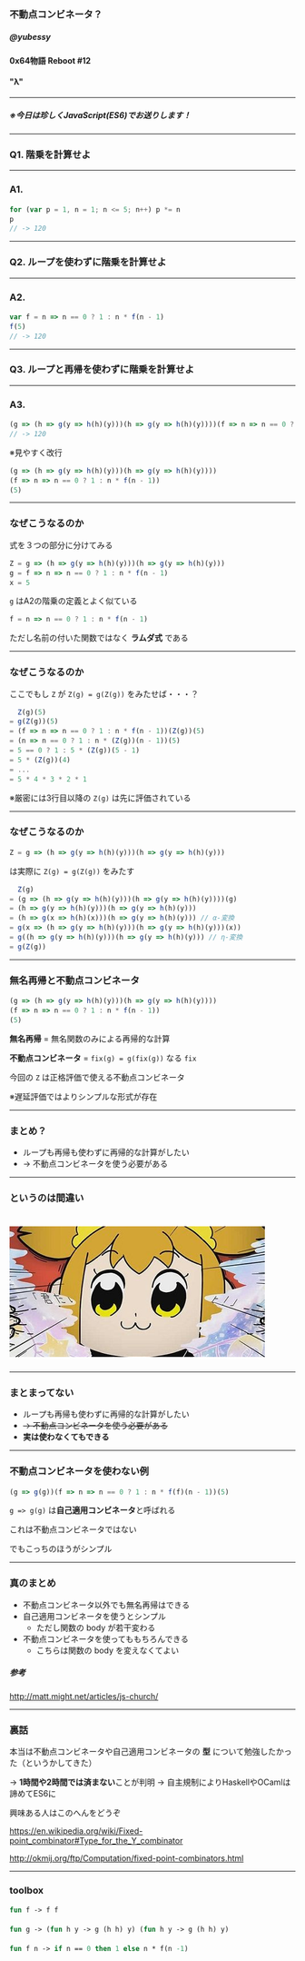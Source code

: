 <!-- $theme: gaia -->

### 不動点コンビネータ？

##### @yubessy

#### 0x64物語 Reboot #12

#### "λ"

---

##### ※今日は珍しくJavaScript(ES6)でお送りします！

---

### Q1. 階乗を計算せよ

---

### A1.

```js
for (var p = 1, n = 1; n <= 5; n++) p *= n
p
// -> 120
```

---

### Q2. ループを使わずに階乗を計算せよ

---

### A2.

```js
var f = n => n == 0 ? 1 : n * f(n - 1)
f(5)
// -> 120
```

---

### Q3. ループと再帰を使わずに階乗を計算せよ

---

### A3.

```js
(g => (h => g(y => h(h)(y)))(h => g(y => h(h)(y))))(f => n => n == 0 ? 1 : n * f(n - 1))(5)
// -> 120
```

※見やすく改行

```js
(g => (h => g(y => h(h)(y)))(h => g(y => h(h)(y))))
(f => n => n == 0 ? 1 : n * f(n - 1))
(5)
```

---

### なぜこうなるのか

式を３つの部分に分けてみる

```js
Z = g => (h => g(y => h(h)(y)))(h => g(y => h(h)(y)))
g = f => n => n == 0 ? 1 : n * f(n - 1)
x = 5
```

`g` はA2の階乗の定義とよく似ている

```js
f = n => n == 0 ? 1 : n * f(n - 1)
```

ただし名前の付いた関数ではなく **ラムダ式** である

---

### なぜこうなるのか

ここでもし `Z` が `Z(g) = g(Z(g))` をみたせば・・・？

```js
  Z(g)(5)
= g(Z(g))(5)
= (f => n => n == 0 ? 1 : n * f(n - 1))(Z(g))(5)
= (n => n == 0 ? 1 : n * (Z(g))(n - 1))(5)
= 5 == 0 ? 1 : 5 * (Z(g))(5 - 1)
= 5 * (Z(g))(4)
= ...
= 5 * 4 * 3 * 2 * 1
```

※厳密には3行目以降の `Z(g)` は先に評価されている

---

### なぜこうなるのか

```js
Z = g => (h => g(y => h(h)(y)))(h => g(y => h(h)(y)))
```

は実際に `Z(g) = g(Z(g))` をみたす

```js
  Z(g)
= (g => (h => g(y => h(h)(y)))(h => g(y => h(h)(y))))(g)
= (h => g(y => h(h)(y)))(h => g(y => h(h)(y)))
= (h => g(x => h(h)(x)))(h => g(y => h(h)(y))) // α-変換
= g(x => (h => g(y => h(h)(y)))(h => g(y => h(h)(y)))(x))
= g((h => g(y => h(h)(y)))(h => g(y => h(h)(y))) // η-変換
= g(Z(g))
```

---

### 無名再帰と不動点コンビネータ

```js
(g => (h => g(y => h(h)(y)))(h => g(y => h(h)(y))))
(f => n => n == 0 ? 1 : n * f(n - 1))
(5)
```

**無名再帰** = 無名関数のみによる再帰的な計算

**不動点コンビネータ** = `fix(g) = g(fix(g))` なる `fix`

今回の `Z` は正格評価で使える不動点コンビネータ

※遅延評価ではよりシンプルな形式が存在

---

### まとめ？

* ループも再帰も使わずに再帰的な計算がしたい
* -> 不動点コンビネータを使う必要がある

---

### というのは間違い

# ![](pop.jpg)

---

### まとまってない

* ループも再帰も使わずに再帰的な計算がしたい
* ~~-> 不動点コンビネータを使う必要がある~~
* **実は使わなくてもできる**

---

### 不動点コンビネータを使わない例

```js
(g => g(g))(f => n => n == 0 ? 1 : n * f(f)(n - 1))(5)
```

`g => g(g)` は**自己適用コンビネータ**と呼ばれる

これは不動点コンビネータではない

でもこっちのほうがシンプル

---

### 真のまとめ

* 不動点コンビネータ以外でも無名再帰はできる
* 自己適用コンビネータを使うとシンプル
  * ただし関数の body が若干変わる
* 不動点コンビネータを使ってももちろんできる
  * こちらは関数の body を変えなくてよい

##### 参考

http://matt.might.net/articles/js-church/

---

### 裏話

本当は不動点コンビネータや自己適用コンビネータの
**型** について勉強したかった（というかしてきた）

-> **1時間や2時間では済まない**ことが判明
-> 自主規制によりHaskellやOCamlは諦めてES6に

興味ある人はこのへんをどうぞ

https://en.wikipedia.org/wiki/Fixed-point_combinator#Type_for_the_Y_combinator

http://okmij.org/ftp/Computation/fixed-point-combinators.html

---

### toolbox

```ocaml
fun f -> f f

fun g -> (fun h y -> g (h h) y) (fun h y -> g (h h) y)

fun f n -> if n == 0 then 1 else n * f(n -1)
```
